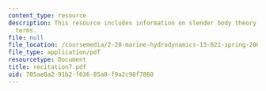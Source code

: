 ```yaml
---
content_type: resource
description: This resource includes information on slender body theory, and non zero
  terms.
file: null
file_location: /coursemedia/2-20-marine-hydrodynamics-13-021-spring-2005/705ae8a291b2f63685a8f9a2c98f7860_recitation7.pdf
file_type: application/pdf
resourcetype: Document
title: recitation7.pdf
uid: 705ae8a2-91b2-f636-85a8-f9a2c98f7860
---
```

